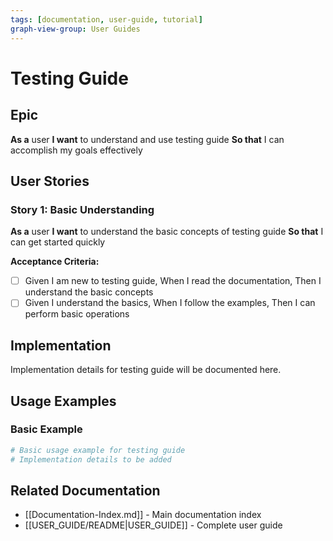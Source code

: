 ```yaml
---
tags: [documentation, user-guide, tutorial]
graph-view-group: User Guides
---
```


# Testing Guide

## Epic
**As a** user
**I want** to understand and use testing guide
**So that** I can accomplish my goals effectively

## User Stories

### Story 1: Basic Understanding
**As a** user
**I want** to understand the basic concepts of testing guide
**So that** I can get started quickly

**Acceptance Criteria:**
- [ ] Given I am new to testing guide, When I read the documentation, Then I understand the basic concepts
- [ ] Given I understand the basics, When I follow the examples, Then I can perform basic operations

## Implementation

Implementation details for testing guide will be documented here.

## Usage Examples

### Basic Example
```python
# Basic usage example for testing guide
# Implementation details to be added
```

## Related Documentation
- [[Documentation-Index.md]] - Main documentation index
- [[USER_GUIDE/README|USER_GUIDE]] - Complete user guide
